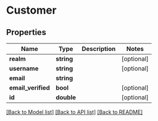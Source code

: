 # Customer

## Properties
Name | Type | Description | Notes
------------ | ------------- | ------------- | -------------
**realm** | **string** |  | [optional] 
**username** | **string** |  | [optional] 
**email** | **string** |  | 
**email_verified** | **bool** |  | [optional] 
**id** | **double** |  | [optional] 

[[Back to Model list]](../README.md#documentation-for-models) [[Back to API list]](../README.md#documentation-for-api-endpoints) [[Back to README]](../README.md)



